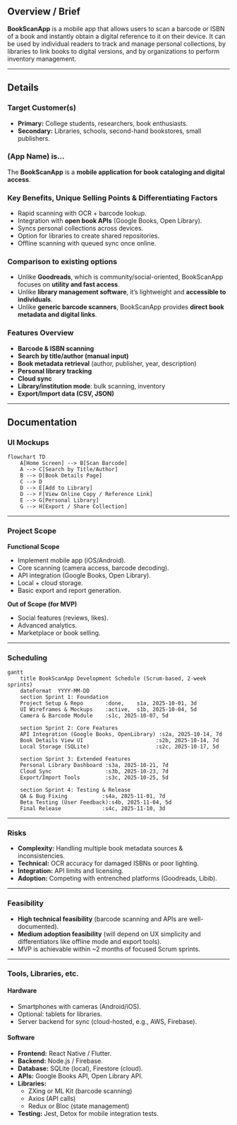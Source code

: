## Overview / Brief

**BookScanApp** is a mobile app that allows users to scan a barcode or ISBN of a book and instantly obtain a digital reference to it on their device. It can be used by individual readers to track and manage personal collections, by libraries to link books to digital versions, and by organizations to perform inventory management.

---

## Details

### Target Customer(s)
- **Primary:** College students, researchers, book enthusiasts.
- **Secondary:** Libraries, schools, second-hand bookstores, small publishers.

### (App Name) is...
The **BookScanApp** is a **mobile application for book cataloging and digital access**.

### Key Benefits, Unique Selling Points & Differentiating Factors
- Rapid scanning with OCR + barcode lookup.
- Integration with **open book APIs** (Google Books, Open Library).
- Syncs personal collections across devices.
- Option for libraries to create shared repositories.
- Offline scanning with queued sync once online.

### Comparison to existing options
- Unlike **Goodreads**, which is community/social-oriented, BookScanApp focuses on **utility and fast access**.  
- Unlike **library management software**, it’s lightweight and **accessible to individuals**.  
- Unlike **generic barcode scanners**, BookScanApp provides **direct book metadata and digital links**.

### Features Overview
- **Barcode & ISBN scanning**
- **Search by title/author (manual input)**
- **Book metadata retrieval** (author, publisher, year, description)
- **Personal library tracking**
- **Cloud sync**
- **Library/institution mode**: bulk scanning, inventory
- **Export/Import data (CSV, JSON)**

---

## Documentation

### UI Mockups
```mermaid
flowchart TD
    A[Home Screen] --> B[Scan Barcode]
    A --> C[Search by Title/Author]
    B --> D[Book Details Page]
    C --> D
    D --> E[Add to Library]
    D --> F[View Online Copy / Reference Link]
    E --> G[Personal Library]
    G --> H[Export / Share Collection]
```

---

### Project Scope
**Functional Scope**
- Implement mobile app (iOS/Android).
- Core scanning (camera access, barcode decoding).
- API integration (Google Books, Open Library).
- Local + cloud storage.
- Basic export and report generation.

**Out of Scope (for MVP)**
- Social features (reviews, likes).
- Advanced analytics.
- Marketplace or book selling.

---

### Scheduling
```mermaid
gantt
    title BookScanApp Development Schedule (Scrum-based, 2-week sprints)
    dateFormat  YYYY-MM-DD
    section Sprint 1: Foundation
    Project Setup & Repo       :done,    s1a, 2025-10-01, 3d
    UI Wireframes & Mockups    :active,  s1b, 2025-10-04, 5d
    Camera & Barcode Module    :s1c, 2025-10-07, 5d

    section Sprint 2: Core Features
    API Integration (Google Books, OpenLibrary) :s2a, 2025-10-14, 7d
    Book Details View UI                       :s2b, 2025-10-14, 7d
    Local Storage (SQLite)                     :s2c, 2025-10-17, 5d

    section Sprint 3: Extended Features
    Personal Library Dashboard :s3a, 2025-10-21, 7d
    Cloud Sync                 :s3b, 2025-10-23, 7d
    Export/Import Tools        :s3c, 2025-10-25, 5d

    section Sprint 4: Testing & Release
    QA & Bug Fixing           :s4a, 2025-11-01, 7d
    Beta Testing (User Feedback):s4b, 2025-11-04, 5d
    Final Release             :s4c, 2025-11-10, 3d
```

---

### Risks
- **Complexity:** Handling multiple book metadata sources & inconsistencies.
- **Technical:** OCR accuracy for damaged ISBNs or poor lighting.
- **Integration:** API limits and licensing.
- **Adoption:** Competing with entrenched platforms (Goodreads, Libib).

---

### Feasibility
- **High technical feasibility** (barcode scanning and APIs are well-documented).
- **Medium adoption feasibility** (will depend on UX simplicity and differentiators like offline mode and export tools).
- MVP is achievable within ~2 months of focused Scrum sprints.

---

### Tools, Libraries, etc.

#### Hardware
- Smartphones with cameras (Android/iOS).
- Optional: tablets for libraries.
- Server backend for sync (cloud-hosted, e.g., AWS, Firebase).

#### Software
- **Frontend:** React Native / Flutter.
- **Backend:** Node.js / Firebase.
- **Database:** SQLite (local), Firestore (cloud).
- **APIs:** Google Books API, Open Library API.
- **Libraries:** 
  - ZXing or ML Kit (barcode scanning)
  - Axios (API calls)
  - Redux or Bloc (state management)
- **Testing:** Jest, Detox for mobile integration tests.
